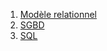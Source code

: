 1. [Modèle relationnel](./4.1_Modele_relationnel/cours.md)
2. [SGBD](./4.2_SGBD/cours.md)
3. [SQL](./4.3_SQL/cours.md)
